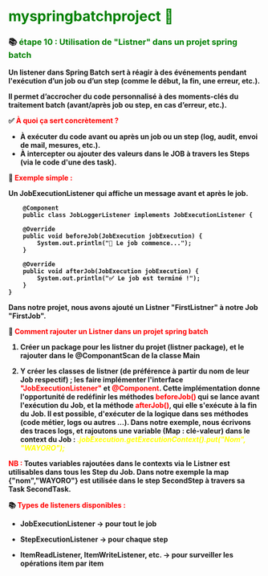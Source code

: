 # <font color=green> myspringbatchproject 🎯 </font>

<b>

### 📚 <font color=green> étape 10 : Utilisation de "Listner" dans un projet spring batch </font>

Un listener dans Spring Batch sert à réagir à des événements pendant l'exécution d’un job ou d’un step (comme le début, la fin, une erreur, etc.).

Il permet d’accrocher du code personnalisé à des moments-clés du traitement batch (avant/après job ou step, en cas d’erreur, etc.).


✅ <font color=red> À quoi ça sert concrètement ?</font>

* À exécuter du code avant ou après un job ou un step (log, audit, envoi de mail, mesures, etc.).
* À intercepter ou ajouter des valeurs dans le JOB à travers les Steps (via le code d'une des task).

📌 <font color=red> Exemple simple : </font>

Un JobExecutionListener qui affiche un message avant et après le job.

        @Component
        public class JobLoggerListener implements JobExecutionListener {
    
        @Override
        public void beforeJob(JobExecution jobExecution) {
            System.out.println("🔄 Le job commence...");
        }
    
        @Override
        public void afterJob(JobExecution jobExecution) {
            System.out.println("✅ Le job est terminé !");
        }
    }

Dans notre projet, nous avons ajouté un Listner "FirstListner" à notre Job "FirstJob".


🧠 <font color=red> Comment rajouter un Listner dans un projet spring batch </font>

1. Créer un package pour les listner du projet (listner package), et le rajouter dans le @ComponantScan de la classe Main 


2. Y créer les classes de listner (de préférence à partir du nom de leur Job respectif) ; les faire implémenter l'interface <font color=red> "JobExecutionListener"</font> et <font color=red>@Component</font>.
Cette implémentation donne l'opportunité de redéfinir les méthodes <font color=red>beforeJob()</font> qui se lance avant l'exécution du Job, et la méthode <font color=red>afterJob()</font>,
qui elle s'exécute à la fin du Job. 
Il est possible, d'exécuter de la logique dans ses méthodes (code métier, logs ou autres ...). Dans notre exemple, nous écrivons des traces logs, et rajoutons une variable (Map : clé-valeur) dans le context du Job : <font color=yellow> <i> .jobExecution.getExecutionContext().put("Nom", "WAYORO");</i></font>

<font color =red>NB : </font> Toutes variables rajoutées dans le contexts via le Listner est utilisables dans tous les Step du Job. Dans notre exemple la map {"nom","WAYORO"} est utilisée dans le step SecondStep à travers sa Task SecondTask.


📚 <font color=red> Types de listeners disponibles : </font>

* JobExecutionListener → pour tout le job

* StepExecutionListener → pour chaque step

* ItemReadListener, ItemWriteListener, etc. → pour surveiller les opérations item par item